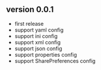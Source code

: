 version 0.0.1
-------------

 - first release
 - support yaml config
 - support ini config
 - support xml config
 - support json config
 - support properties config
 - support SharePreferences config
 
